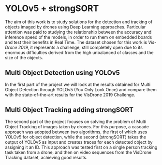 # YOLOv5 + strongSORT
The aim of this work is to study solutions for the detection and tracking of objects imaged by drones using Deep Learning approaches.
Particular attention was paid to studying the relationship between the accuracy
and inference speed of the models, in order to run them on embedded boards
and test their benefits in Real Time. 
The dataset chosen for this work is *Vis-Drone 2019*, it represents a challenge, still completely open due to its enormous
difficulties derived from the high unbalanced of classes and the size of the objects.

## Multi Object Detection using YOLOv5
In the first part of the project we will look at the results obtained for Multi
Object Detection through YOLOv5 (You Only Look Once) and compare them
with the state-of-the-art results for the VisDrone 2019 Challenge.

## Multi Object Tracking adding strongSORT
The second part of the project focuses on solving the problem of Multi Object
Tracking of images taken by drones. For this purpose, a cascade approach was
adopted between two algorithms, the first of which uses YOLOv5 for object
detection, while the second (strongSORT) takes the output of YOLOv5 as
input and creates traces for each detected object by assigning it an ID. This
approach was tested first on a single person tracking task taken from a drone,
and then on video sequences from the VisDrone Tracking dataset, achieving good
results.

